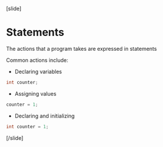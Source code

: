 [slide]
# Statements
The actions that a program takes are expressed in statements

Common actions include:

* Declaring variables
```java
int counter;
```
* Assigning values
```java
counter = 1;
```
* Declaring and initializing
```java
int counter = 1;
```
[/slide]